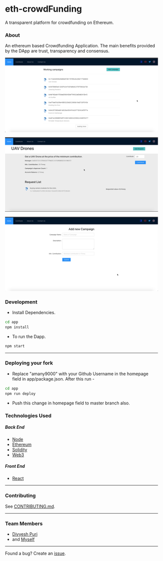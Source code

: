 # eth-crowdFunding
A transparent platform for crowdfunding on Ethereum.

### About
An ethereum based Crowdfunding Application. The main benefits provided by the DApp are trust, transparency and consensus.

![Campaigns](./img/campaigns.png)

![Campaign](./img/campaign.png)

![Add Campaign](./img/addCampaign.png)

### Development

-   Install Dependencies.

```sh
cd app
npm install
```

-   To run the Dapp.

```sh
npm start
```
---

### Deploying your fork

-   Replace "amany9000" with your Github Username in the homepage field in app/package.json. After this run - 

```sh
cd app
npm run deploy
```
-   Push this change in homepage field to master branch also.

### Technologies Used

##### Back End

-   [Node](https://nodejs.org)
-   [Ethereum](https://www.ethereum.org/)
-   [Solidity](https://solidity.readthedocs.io/en/v0.5.12/)
-   [Web3](https://web3js.readthedocs.io/en/v1.2.2/)

##### Front End

-   [React](https://reactjs.org)

---

### Contributing

See [CONTRIBUTING.md](CONTRIBUTING.md).

---

### Team Members

-   [Divyesh Puri](https://github.com/DivyeshPuri)
-   and [Myself](https://github.com/amany9000)

---

Found a bug? Create an [issue](https://github.com/amany9000/eth-crowdfunding/issues).